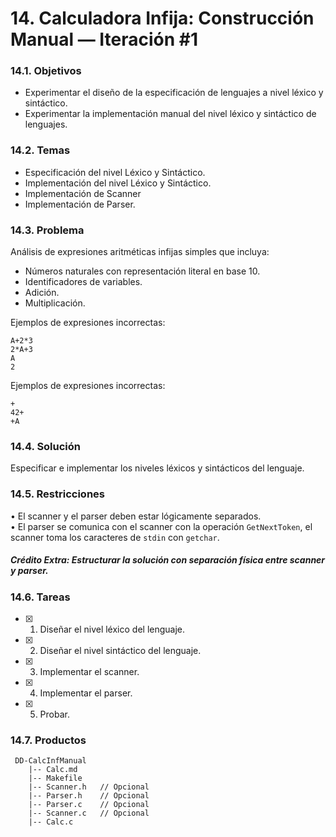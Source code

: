 # 14. Calculadora Infija: Construcción Manual — Iteración #1

### 14.1. Objetivos
-   Experimentar el diseño de la especificación de lenguajes a nivel léxico y sintáctico.
-   Experimentar la implementación manual del nivel léxico y sintáctico de lenguajes.


### 14.2. Temas
-   Especificación del nivel Léxico y Sintáctico.
-   Implementación del nivel Léxico y Sintáctico.
-   Implementación de Scanner
-   Implementación de Parser.

### 14.3. Problema
Análisis de expresiones aritméticas infijas simples que incluya:
-   Números naturales con representación literal en base 10.
-   Identificadores de variables.
-   Adición.
-   Multiplicación.

Ejemplos de expresiones incorrectas:

    A+2*3
    2*A+3
    A
    2

Ejemplos de expresiones incorrectas:

    +
    42+ 
    +A
### 14.4. Solución
Especificar e implementar los niveles léxicos y sintácticos del lenguaje.
### 14.5. Restricciones
• El scanner y el parser deben estar lógicamente separados.  
• El parser se comunica con el scanner con la operación `GetNextToken`, el scanner toma los caracteres de `stdin` con `getchar`.

##### Crédito Extra: Estructurar la solución con separación física entre scanner y parser.

### 14.6. Tareas

- [X] 1. Diseñar el nivel léxico del lenguaje.  
- [X] 2. Diseñar el nivel sintáctico del lenguaje. 
- [X] 3. Implementar el scanner.  
- [X] 4. Implementar el parser.  
- [X] 5. Probar.

### 14.7. Productos

     DD-CalcInfManual 
	    |-- Calc.md
	    |-- Makefile
	    |-- Scanner.h	// Opcional
	    |-- Parser.h	// Opcional
	    |-- Parser.c	// Opcional
	    |-- Scanner.c	// Opcional
	    |-- Calc.c 